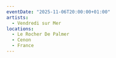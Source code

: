 ```yaml
---
eventDate: "2025-11-06T20:00:00+01:00"
artists:
  - Vendredi sur Mer
locations:
  - Le Rocher De Palmer
  - Cenon
  - France
---
```

